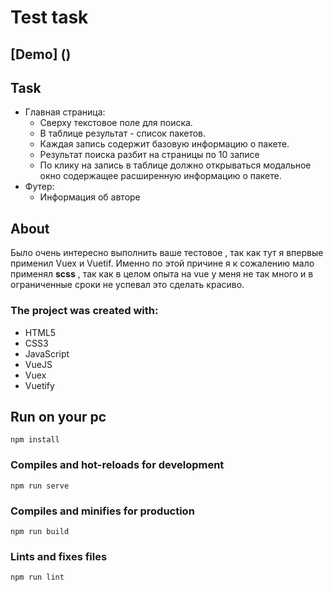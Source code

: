
# Test task
## [Demo] ()

## Task
-  Главная страница:
    - Сверху текстовое поле для поиска.
    - В таблице результат - список пакетов.
    -  Каждая запись содержит базовую информацию о пакете.
    -  Результат поиска разбит на страницы по 10 записе
    -  По клику на запись в таблице должно открываться модальное окно содержащее расширенную информацию о пакете.
-  Футер:
    - Информация об авторе
## About
Было очень интересно выполнить ваше тестовое , так как тут я впервые применил Vuex и Vuetif.
Именно по этой причине я к сожалению мало применял **scss** , так как в целом опыта на vue у меня не так много и в ограниченные сроки не успевал это сделать красиво.

### The project was created with:
* HTML5
* CSS3
* JavaScript
* VueJS
* Vuex
* Vuetify

## Run on your pc
```  
npm install  
```  

### Compiles and hot-reloads for development
```  
npm run serve  
```  

### Compiles and minifies for production
```  
npm run build  
```  

### Lints and fixes files
```  
npm run lint  
```
